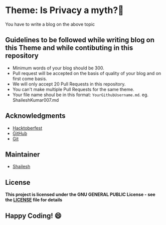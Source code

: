 # Theme: Is Privacy a myth?🔏
You have to write a blog on the above topic

## Guidelines to be followed while writing blog on this Theme and while contibuting in this repository
- Minimum words of your blog should be 300.
- Pull request will be accepted on the basis of quality of your blog and on first come basis.
- We will only accept 20 Pull Requests in this repository.
- You can't make multiple Pull Requests for the same theme.
- Your file name shoul be in this format: `YourGithubUsername.md`. eg. ShaileshKumar007.md

## Acknowledgments
- [Hacktoberfest](https://hacktoberfest.digitalocean.com/)
- [GitHub](https://github.com)
- [Git](https://git-scm.com/)

## Maintainer
- [Shailesh](https://github.com/ShaileshKumar007)

## License
**This project is licensed under the GNU GENERAL PUBLIC License - see the [LICENSE](../LICENSE) file for details**

## Happy Coding! :smile:

